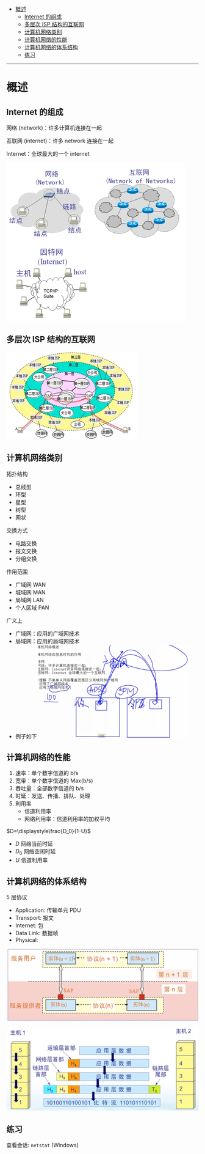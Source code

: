 - [概述](#概述)
  - [Internet 的组成](#internet-的组成)
  - [多层次 ISP 结构的互联网](#多层次-isp-结构的互联网)
  - [计算机网络类别](#计算机网络类别)
  - [计算机网络的性能](#计算机网络的性能)
  - [计算机网络的体系结构](#计算机网络的体系结构)
  - [练习](#练习)

---

# 概述

## Internet 的组成

网络 (network)：许多计算机连接在一起

互联网 (internet)：许多 network 连接在一起

Internet：全球最大的一个 internet

![](image/2023-10-17-13-02-22.png)

## 多层次 ISP 结构的互联网

![](image/2023-10-17-13-05-00.png)

## 计算机网络类别

拓扑结构

- 总线型
- 环型
- 星型
- 树型
- 网状

交换方式

- 电路交换
- 报文交换
- 分组交换

作用范围

- 广域网 WAN
- 城域网 MAN
- 局域网 LAN
- 个人区域 PAN

广义上

- 广域网：应用的广域网技术
- 局域网：应用的局域网技术
- 例子如下
    ![](image/2023-10-17-13-10-58.png)

## 计算机网络的性能

1. 速率：单个数字信道的 b/s
2. 宽带：单个数字信道的 Max(b/s)
3. 吞吐量：全部数字信道的 b/s
4. 时延：发送、传播、排队、处理
5. 利用率
   - 信道利用率
   - 网络利用率：信道利用率的加权平均

$D=\displaystyle\frac{D_0}{1-U}$ 

- $D$ 网络当前时延
- $D_0$ 网络空闲时延
- $U$ 信道利用率

## 计算机网络的体系结构

5 层协议

- Application: 传输单元 PDU
- Transport: 报文
- Internet: 包
- Data Link: 数据帧
- Physical: 

![](image/2023-10-17-13-26-11.png)

![](image/2023-10-17-13-28-23.png)

## 练习

查看会话: `netstat` (Windows)